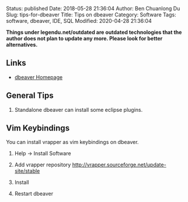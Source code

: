 Status: published
Date: 2018-05-28 21:36:04
Author: Ben Chuanlong Du
Slug: tips-for-dbeaver
Title: Tips on dbeaver
Category: Software
Tags: software, dbeaver, IDE, SQL
Modified: 2020-04-28 21:36:04

**Things under legendu.net/outdated are outdated technologies that the author does not plan to update any more. Please look for better alternatives.**

## Links

- [dbeaver Homepage](https://dbeaver.jkiss.org/)

## General Tips

1. Standalone dbeaver can install some eclipse plugins.

## Vim Keybindings

You can install vrapper as vim keybindings on dbeaver.

1. Help -> Install Software

2. Add vrapper repository http://vrapper.sourceforge.net/update-site/stable

3. Install

4. Restart dbeaver
